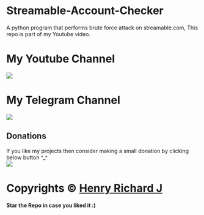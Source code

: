 # Streamable-Account-Checker
A python program that performs brute force attack on streamable.com, This repo is part of my Youtube video. 


# My Youtube Channel
[![](https://img.shields.io/badge/Subscribe-red?style=for-the-badge&logo=YouTube)](https://www.youtube.com/channel/UCVGasc5jr45eZUpZNHvbtWQ)

# My Telegram Channel
[![](https://img.shields.io/badge/Telegram-Join%20Now-blue?style=for-the-badge&logo=Telegram)](https://t.me/cracked4free)

## Donations
If you like my projects then consider making a small donation by clicking below button ^_^
<br/>
[![](https://img.shields.io/badge/Donate-Paypal-blue?style=for-the-badge&logo=paypal)](https://www.paypal.com/paypalme/henryrics)

# Copyrights © [Henry Richard J](https://github.com/henry-richard7)
#### Star the Repo in case you liked it :)
